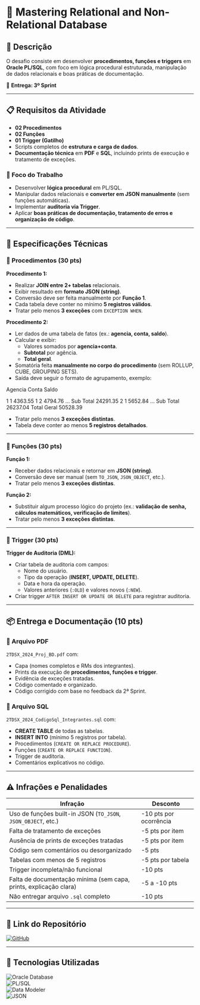 # 💾 **Mastering Relational and Non-Relational Database**

## 🔶 **Descrição**
O desafio consiste em desenvolver **procedimentos, funções e triggers** em **Oracle PL/SQL**, com foco em lógica procedural estruturada, manipulação de dados relacionais e boas práticas de documentação.  

📌 **Entrega: 3º Sprint**

---

## 📋 **Requisitos da Atividade**
- **02 Procedimentos**  
- **02 Funções**  
- **01 Trigger (Gatilho)**  
- Scripts completos de **estrutura e carga de dados**.  
- **Documentação técnica** em **PDF** e **SQL**, incluindo prints de execução e tratamento de exceções.  

### 🔹 Foco do Trabalho
- Desenvolver **lógica procedural** em PL/SQL.  
- Manipular dados relacionais e **converter em JSON manualmente** (sem funções automáticas).  
- Implementar **auditoria via Trigger**.  
- Aplicar **boas práticas de documentação, tratamento de erros e organização de código**.  

---

## 📑 **Especificações Técnicas**
### 🔹 Procedimentos (30 pts)
**Procedimento 1:**  
- Realizar **JOIN entre 2+ tabelas** relacionais.  
- Exibir resultado em **formato JSON (string)**.  
- Conversão deve ser feita manualmente por **Função 1**.  
- Cada tabela deve conter no mínimo **5 registros válidos**.  
- Tratar pelo menos **3 exceções** com `EXCEPTION WHEN`.  

**Procedimento 2:**  
- Ler dados de uma tabela de fatos (ex.: **agencia, conta, saldo**).  
- Calcular e exibir:  
  - Valores somados por **agencia+conta**.  
  - **Subtotal** por agência.  
  - **Total geral**.  
- Somatória feita **manualmente no corpo do procedimento** (sem ROLLUP, CUBE, GROUPING SETS).  
- Saída deve seguir o formato de agrupamento, exemplo:  



Agencia Conta Saldo

1 1 4363.55
1 2 4794.76
...
Sub Total 24291.35
2 1 5652.84
...
Sub Total 26237.04
Total Geral 50528.39

- Tratar pelo menos **3 exceções distintas**.  
- Tabela deve conter ao menos **5 registros detalhados**.  

---

### 🔹 Funções (30 pts)
**Função 1:**  
- Receber dados relacionais e retornar em **JSON (string)**.  
- Conversão deve ser manual (sem `TO_JSON`, `JSON_OBJECT`, etc.).  
- Tratar pelo menos **3 exceções distintas**.  

**Função 2:**  
- Substituir algum processo lógico do projeto (ex.: **validação de senha, cálculos matemáticos, verificação de limites**).  
- Tratar pelo menos **3 exceções distintas**.  

---

### 🔹 Trigger (30 pts)
**Trigger de Auditoria (DML):**  
- Criar tabela de auditoria com campos:  
  - Nome do usuário.  
  - Tipo da operação (**INSERT, UPDATE, DELETE**).  
  - Data e hora da operação.  
  - Valores anteriores (`:OLD`) e valores novos (`:NEW`).  
- Criar trigger `AFTER INSERT OR UPDATE OR DELETE` para registrar auditoria.  

---

## 📦 **Entrega e Documentação (10 pts)**
### 🔹 Arquivo PDF
`2TDSX_2024_Proj_BD.pdf` com:  
- Capa (nomes completos e RMs dos integrantes).  
- Prints da execução de **procedimentos, funções e trigger**.  
- Evidência de exceções tratadas.  
- Código comentado e organizado.  
- Código corrigido com base no feedback da 2ª Sprint.  

### 🔹 Arquivo SQL
`2TDSX_2024_CodigoSql_Integrantes.sql` com:  
- **CREATE TABLE** de todas as tabelas.  
- **INSERT INTO** (mínimo 5 registros por tabela).  
- Procedimentos (`CREATE OR REPLACE PROCEDURE`).  
- Funções (`CREATE OR REPLACE FUNCTION`).  
- Trigger de auditoria.  
- Comentários explicativos no código.  

---

## ⚠️ **Infrações e Penalidades**
| Infração | Desconto |
|----------|----------|
| Uso de funções built-in JSON (`TO_JSON`, `JSON_OBJECT`, etc.) | -10 pts por ocorrência |
| Falta de tratamento de exceções | -5 pts por item |
| Ausência de prints de exceções tratadas | -5 pts por item |
| Código sem comentários ou desorganizado | -5 pts |
| Tabelas com menos de 5 registros | -5 pts por tabela |
| Trigger incompleta/não funcional | -10 pts |
| Falta de documentação mínima (sem capa, prints, explicação clara) | -5 a -10 pts |
| Não entregar arquivo `.sql` completo | -10 pts |

---

## 📂 **Link do Repositório**
[![GitHub](https://img.shields.io/badge/GitHub-Repositório-blue?style=flat-square&logo=github)](https://github.com/carmipa/challenge_2025_2_semestre_mottu/tree/main/Mastering_Relational_and_Non_Relational_Database)

---

## 🎨 **Tecnologias Utilizadas**
![Oracle Database](https://img.shields.io/badge/Oracle-Database-red?style=flat-square&logo=oracle)  
![PL/SQL](https://img.shields.io/badge/PL%2FSQL-F80000?style=flat-square&logo=oracle)  
![Data Modeler](https://img.shields.io/badge/Oracle-Data%20Modeler-006600?style=flat-square&logo=oracle)  
![JSON](https://img.shields.io/badge/JSON-000000?style=flat-square&logo=json)  
